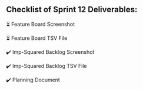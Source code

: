## Checklist of Sprint 12 Deliverables: 

:hourglass_flowing_sand: Feature Board Screenshot

:hourglass_flowing_sand: Feature Board TSV File

:heavy_check_mark: Imp-Squared Backlog Screenshot

:heavy_check_mark: Imp-Squared Backlog TSV File

:heavy_check_mark: Planning Document


